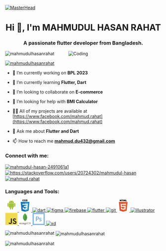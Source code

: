 [![MasterHead](https://tbrgroup.software/wp-content/uploads/2022/06/The-fundamentals-of-Flutter-Dart.png)]([https://rishavchanda.io](https://www.facebook.com/mahmud.rahat))
<h1 align="center">Hi 👋, I'm MAHMUDUL HASAN RAHAT</h1>
<h3 align="center">A passionate flutter developer from Bangladesh.</h3>
<img align="right" alt="Coding" width="300" src="https://media.tenor.com/BqbIhT4Mb7cAAAAd/programmer-rounded-edges.gif">

<p align="left"> <img src="https://komarev.com/ghpvc/?username=mahmudulhasanrahat&label=Profile%20views&color=0e75b6&style=flat" alt="mahmudulhasanrahat" /> </p>

<p align="left"> <a href="https://github.com/ryo-ma/github-profile-trophy"><img src="https://github-profile-trophy.vercel.app/?username=mahmudulhasanrahat" alt="mahmudulhasanrahat" /></a> </p>

- 🔭 I’m currently working on **BPL 2023**

- 🌱 I’m currently learning **Flutter, Dart**

- 👯 I’m looking to collaborate on **E-commerce**

- 🤝 I’m looking for help with **BMI Calculator**

- 👨‍💻 All of my projects are available at [https://www.facebook.com/mahmud.rahat](https://www.facebook.com/mahmud.rahat)

- 💬 Ask me about **Flutter and Dart**

- 📫 How to reach me **mahmud.du432@gmail.com**

<h3 align="left">Connect with me:</h3>
<p align="left">
<a href="https://linkedin.com/in/mahmudul-hasan-2491061a1" target="blank"><img align="center" src="https://raw.githubusercontent.com/rahuldkjain/github-profile-readme-generator/master/src/images/icons/Social/linked-in-alt.svg" alt="mahmudul-hasan-2491061a1" height="30" width="40" /></a>
<a href="https://stackoverflow.com/users/https://stackoverflow.com/users/20724302/mahmudul-hasan" target="blank"><img align="center" src="https://raw.githubusercontent.com/rahuldkjain/github-profile-readme-generator/master/src/images/icons/Social/stack-overflow.svg" alt="https://stackoverflow.com/users/20724302/mahmudul-hasan" height="30" width="40" /></a>
<a href="https://fb.com/mahmud.rahat" target="blank"><img align="center" src="https://raw.githubusercontent.com/rahuldkjain/github-profile-readme-generator/master/src/images/icons/Social/facebook.svg" alt="mahmud.rahat" height="30" width="40" /></a>
</p>

<h3 align="left">Languages and Tools:</h3>
<p align="left"> <a href="https://developer.android.com" target="_blank" rel="noreferrer"> <img src="https://raw.githubusercontent.com/devicons/devicon/master/icons/android/android-original-wordmark.svg" alt="android" width="40" height="40"/> </a> <a href="https://www.w3schools.com/css/" target="_blank" rel="noreferrer"> <img src="https://raw.githubusercontent.com/devicons/devicon/master/icons/css3/css3-original-wordmark.svg" alt="css3" width="40" height="40"/> </a> <a href="https://dart.dev" target="_blank" rel="noreferrer"> <img src="https://www.vectorlogo.zone/logos/dartlang/dartlang-icon.svg" alt="dart" width="40" height="40"/> </a> <a href="https://www.figma.com/" target="_blank" rel="noreferrer"> <img src="https://www.vectorlogo.zone/logos/figma/figma-icon.svg" alt="figma" width="40" height="40"/> </a> <a href="https://firebase.google.com/" target="_blank" rel="noreferrer"> <img src="https://www.vectorlogo.zone/logos/firebase/firebase-icon.svg" alt="firebase" width="40" height="40"/> </a> <a href="https://flutter.dev" target="_blank" rel="noreferrer"> <img src="https://www.vectorlogo.zone/logos/flutterio/flutterio-icon.svg" alt="flutter" width="40" height="40"/> </a> <a href="https://git-scm.com/" target="_blank" rel="noreferrer"> <img src="https://www.vectorlogo.zone/logos/git-scm/git-scm-icon.svg" alt="git" width="40" height="40"/> </a> <a href="https://www.w3.org/html/" target="_blank" rel="noreferrer"> <img src="https://raw.githubusercontent.com/devicons/devicon/master/icons/html5/html5-original-wordmark.svg" alt="html5" width="40" height="40"/> </a> <a href="https://www.adobe.com/in/products/illustrator.html" target="_blank" rel="noreferrer"> <img src="https://www.vectorlogo.zone/logos/adobe_illustrator/adobe_illustrator-icon.svg" alt="illustrator" width="40" height="40"/> </a> <a href="https://developer.mozilla.org/en-US/docs/Web/JavaScript" target="_blank" rel="noreferrer"> <img src="https://raw.githubusercontent.com/devicons/devicon/master/icons/javascript/javascript-original.svg" alt="javascript" width="40" height="40"/> </a> <a href="https://www.mongodb.com/" target="_blank" rel="noreferrer"> <img src="https://raw.githubusercontent.com/devicons/devicon/master/icons/mongodb/mongodb-original-wordmark.svg" alt="mongodb" width="40" height="40"/> </a> <a href="https://www.photoshop.com/en" target="_blank" rel="noreferrer"> <img src="https://raw.githubusercontent.com/devicons/devicon/master/icons/photoshop/photoshop-line.svg" alt="photoshop" width="40" height="40"/> </a> <a href="https://www.adobe.com/products/xd.html" target="_blank" rel="noreferrer"> <img src="https://cdn.worldvectorlogo.com/logos/adobe-xd.svg" alt="xd" width="40" height="40"/> </a> </p>

<p><img align="left" src="https://github-readme-stats.vercel.app/api/top-langs?username=mahmudulhasanrahat&show_icons=true&locale=en&layout=compact" alt="mahmudulhasanrahat" /></p>

<p>&nbsp;<img align="center" src="https://github-readme-stats.vercel.app/api?username=mahmudulhasanrahat&show_icons=true&locale=en" alt="mahmudulhasanrahat" /></p>

<p><img align="center" src="https://github-readme-streak-stats.herokuapp.com/?user=mahmudulhasanrahat&" alt="mahmudulhasanrahat" /></p>

